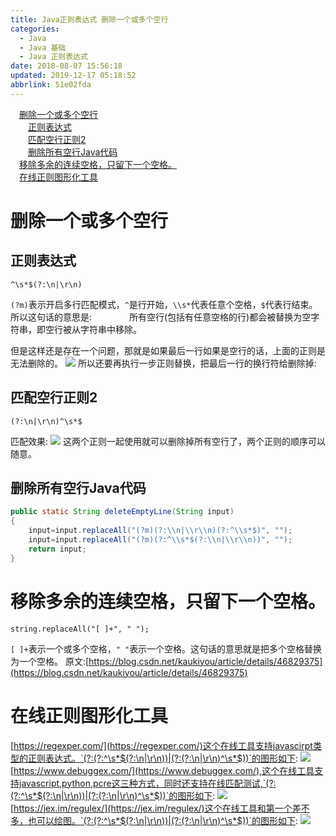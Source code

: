 ```yaml
---
title: Java正则表达式 删除一个或多个空行
categories: 
  - Java
  - Java 基础
  - Java 正则表达式
date: 2018-08-07 15:56:18
updated: 2019-12-17 05:18:52
abbrlink: 51e02fda
---
```

<div id='my_toc'><a href="/blog/51e02fda/#删除一个或多个空行" class="header_1">删除一个或多个空行</a>&nbsp;<br><a href="/blog/51e02fda/#正则表达式" class="header_2">正则表达式</a>&nbsp;<br><a href="/blog/51e02fda/#匹配空行正则2" class="header_2">匹配空行正则2</a>&nbsp;<br><a href="/blog/51e02fda/#删除所有空行Java代码" class="header_2">删除所有空行Java代码</a>&nbsp;<br><a href="/blog/51e02fda/#移除多余的连续空格，只留下一个空格。" class="header_1">移除多余的连续空格，只留下一个空格。</a>&nbsp;<br><a href="/blog/51e02fda/#在线正则图形化工具" class="header_1">在线正则图形化工具</a>&nbsp;<br></div>
<style>.header_1{margin-left: 1em;}.header_2{margin-left: 2em;}.header_3{margin-left: 3em;}.header_4{margin-left: 4em;}.header_5{margin-left: 5em;}.header_6{margin-left: 6em;}</style>
<!--more-->
<script>if (navigator.platform.search('arm')==-1){document.getElementById('my_toc').style.display = 'none';}var e,p = document.getElementsByTagName('p');while (p.length>0) {e = p[0];e.parentElement.removeChild(e);}</script>

<!--end-->
# 删除一个或多个空行 #
## 正则表达式 ##
```
^\s*$(?:\n|\r\n)
```
`(?m)`表示开启多行匹配模式，`^`是行开始，`\\s*`代表任意个空格，`$`代表行结束。
所以这句话的意思是:
&emsp;&emsp;&emsp;&emsp;所有空行(包括有任意空格的行)都会被替换为空字符串，即空行被从字符串中移除。

但是这样还是存在一个问题，那就是如果最后一行如果是空行的话，上面的正则是无法删除的。
![](https://image-1257720033.cos.ap-shanghai.myqcloud.com/blog/Java/regex/Examples/BlankLine/after.png)
所以还要再执行一步正则替换，把最后一行的换行符给删除掉:
## 匹配空行正则2 ##
```
(?:\n|\r\n)^\s*$
```
匹配效果:
![](https://image-1257720033.cos.ap-shanghai.myqcloud.com/blog/Java/regex/Examples/BlankLine/after2.png)
这两个正则一起使用就可以删除掉所有空行了，两个正则的顺序可以随意。
## 删除所有空行Java代码 ##
```java
public static String deleteEmptyLine(String input)
{
    input=input.replaceAll("(?m)(?:\\n|\\r\\n)(?:^\\s*$)", "");
    input=input.replaceAll("(?m)(?:^\\s*$(?:\\n|\\r\\n))", "");
    return input;
}
```

# 移除多余的连续空格，只留下一个空格。 #

```
string.replaceAll("[ ]+", " ");
```
`[ ]+`表示一个或多个空格，`" "`表示一个空格。这句话的意思就是把多个空格替换为一个空格。
原文:[https://blog.csdn.net/kaukiyou/article/details/46829375](https://blog.csdn.net/kaukiyou/article/details/46829375)

# 在线正则图形化工具 #
[https://regexper.com/](https://regexper.com/)这个在线工具支持javascirpt类型的正则表达式。`(?:(?:^\s*$(?:\n|\r\n))|(?:(?:\n|\r\n)^\s*$))`的图形如下:
![](https://image-1257720033.cos.ap-shanghai.myqcloud.com/blog/Java/regex/Examples/BlankLine/picture.png)
[https://www.debuggex.com/](https://www.debuggex.com/),这个在线工具支持javascript,python,pcre这三种方式，同时还支持在线匹配测试,`(?:(?:^\s*$(?:\n|\r\n))|(?:(?:\n|\r\n)^\s*$))`的图形如下:
![](https://image-1257720033.cos.ap-shanghai.myqcloud.com/blog/Java/regex/Examples/BlankLine/picture1.png)
[https://jex.im/regulex/](https://jex.im/regulex/)这个在线工具和第一个差不多，也可以绘图。`(?:(?:^\s*$(?:\n|\r\n))|(?:(?:\n|\r\n)^\s*$))`的图形如下:
![](https://image-1257720033.cos.ap-shanghai.myqcloud.com/blog/Java/regex/Examples/BlankLine/picture2.png)
